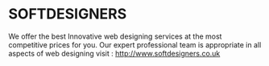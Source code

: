 SOFTDESIGNERS
=============

We offer the best Innovative web designing services at the most competitive prices for you. Our expert professional team is appropriate in all aspects of web designing visit : http://www.softdesigners.co.uk
